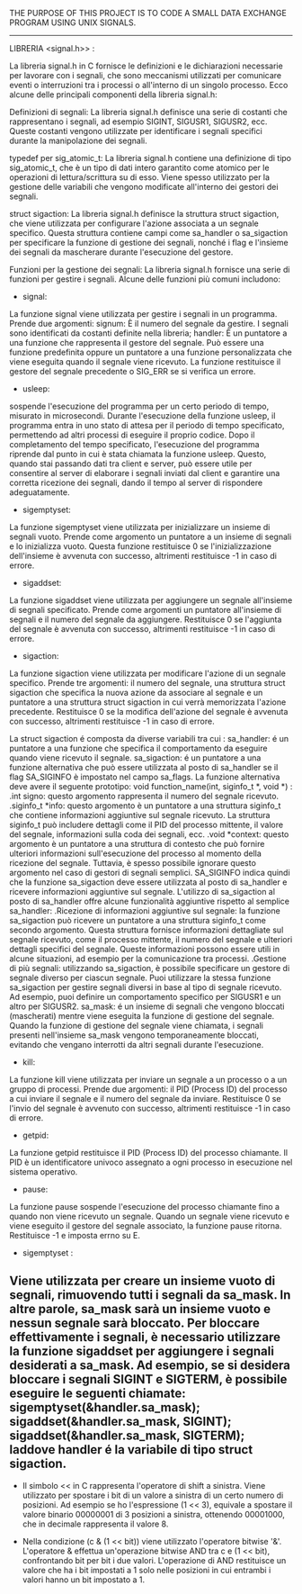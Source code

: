 
THE PURPOSE OF THIS PROJECT IS TO CODE A SMALL DATA EXCHANGE PROGRAM USING UNIX SIGNALS.

-----------------------------------------------------------------------------------------------------------------------------------------

LIBRERIA <signal.h>>  :

La libreria signal.h in C fornisce le definizioni e le dichiarazioni necessarie per lavorare con i segnali, che sono
meccanismi utilizzati per comunicare eventi o interruzioni tra i processi o all'interno di un singolo processo.
Ecco alcune delle principali componenti della libreria signal.h:

Definizioni di segnali: La libreria signal.h definisce una serie di costanti che rappresentano i segnali, ad esempio SIGINT,
SIGUSR1, SIGUSR2, ecc. Queste costanti vengono utilizzate per identificare i segnali specifici durante la manipolazione dei segnali.

typedef per sig_atomic_t: La libreria signal.h contiene una definizione di tipo sig_atomic_t, che è un tipo di dati intero
garantito come atomico per le operazioni di lettura/scrittura su di esso. Viene spesso utilizzato per la gestione
delle variabili che vengono modificate all'interno dei gestori dei segnali.

struct sigaction: La libreria signal.h definisce la struttura struct sigaction, che viene utilizzata per configurare
l'azione associata a un segnale specifico. Questa struttura contiene campi come sa_handler o sa_sigaction per specificare
la funzione di gestione dei segnali, nonché i flag e l'insieme dei segnali da mascherare durante l'esecuzione del gestore.

Funzioni per la gestione dei segnali: La libreria signal.h fornisce una serie di funzioni per gestire i segnali.
Alcune delle funzioni più comuni includono:

- signal:

La funzione signal viene utilizzata per gestire i segnali in un programma. Prende due argomenti:
signum: È il numero del segnale da gestire. I segnali sono identificati da costanti definite nella libreria;
handler: È un puntatore a una funzione che rappresenta il gestore del segnale. Può essere una funzione
predefinita oppure un puntatore a una funzione personalizzata che viene eseguita quando il segnale viene ricevuto. 
La funzione restituisce il gestore del segnale precedente o SIG_ERR se si verifica un errore.

- usleep:

sospende l'esecuzione del programma per un certo periodo di tempo, misurato in microsecondi.
Durante l'esecuzione della funzione usleep, il programma entra in uno stato di attesa per il periodo di tempo
specificato, permettendo ad altri processi di eseguire il proprio codice. Dopo il completamento del tempo specificato,
l'esecuzione del programma riprende dal punto in cui è stata chiamata la funzione usleep.
Questo, quando stai passando dati tra client e server, può essere utile per consentire al server di elaborare i
segnali inviati dal client e garantire una corretta ricezione dei segnali, dando il tempo al server di rispondere adeguatamente.

- sigemptyset:

La funzione sigemptyset viene utilizzata per inizializzare un insieme di segnali vuoto.
Prende come argomento un puntatore a un insieme di segnali e lo inizializza vuoto.
Questa funzione restituisce 0 se l'inizializzazione dell'insieme è avvenuta con successo,
altrimenti restituisce -1 in caso di errore.

- sigaddset:

La funzione sigaddset viene utilizzata per aggiungere un segnale all'insieme di segnali specificato.
Prende come argomenti un puntatore all'insieme di segnali e il numero del segnale da aggiungere.
Restituisce 0 se l'aggiunta del segnale è avvenuta con successo, altrimenti restituisce -1 in caso di errore.

- sigaction:

La funzione sigaction viene utilizzata per modificare l'azione di un segnale specifico.
Prende tre argomenti: il numero del segnale, una struttura struct sigaction che
specifica la nuova azione da associare al segnale e un puntatore a una struttura
struct sigaction in cui verrà memorizzata l'azione precedente. Restituisce 0 se la modifica
dell'azione del segnale è avvenuta con successo, altrimenti restituisce -1 in caso di errore.

La struct sigaction é composta da diverse variabili tra cui : 
sa_handler: é un puntatore a una funzione che specifica il comportamento da eseguire quando viene ricevuto il segnale.
sa_sigaction: é un puntatore a una funzione alternativa che può essere utilizzata al posto di sa_handler se
              il flag SA_SIGINFO è impostato nel campo sa_flags. La funzione alternativa deve avere il
              seguente prototipo: void function_name(int, siginfo_t *, void *) :
              .int signo: questo argomento rappresenta il numero del segnale ricevuto.
              .siginfo_t *info: questo argomento è un puntatore a una struttura siginfo_t che contiene informazioni aggiuntive
                               sul segnale ricevuto. La struttura siginfo_t può includere dettagli come il PID del processo
                               mittente, il valore del segnale, informazioni sulla coda dei segnali, ecc.
              .void *context: questo argomento è un puntatore a una struttura di contesto che può fornire ulteriori
                             informazioni sull'esecuzione del processo al momento della ricezione del segnale.
                             Tuttavia, è spesso possibile ignorare questo argomento nel caso di gestori di segnali semplici.
              SA_SIGINFO indica quindi che la funzione sa_sigaction deve essere utilizzata al posto di sa_handler
              e ricevere informazioni aggiuntive sul segnale.
              L'utilizzo di sa_sigaction al posto di sa_handler offre alcune funzionalità aggiuntive rispetto al semplice sa_handler:
              .Ricezione di informazioni aggiuntive sul segnale: la funzione sa_sigaction può ricevere un puntatore a una
              struttura siginfo_t come secondo argomento. Questa struttura fornisce informazioni dettagliate sul segnale ricevuto,
              come il processo mittente, il numero del segnale e ulteriori dettagli specifici del segnale. Queste
              informazioni possono essere utili in alcune situazioni, ad esempio per la comunicazione tra processi.
              .Gestione di più segnali: utilizzando sa_sigaction, è possibile specificare un gestore di segnale diverso per
              ciascun segnale. Puoi utilizzare la stessa funzione sa_sigaction per gestire segnali diversi in base al tipo di
              segnale ricevuto. Ad esempio, puoi definire un comportamento specifico per SIGUSR1 e un altro per SIGUSR2.
sa_mask: é un insieme di segnali che vengono bloccati (mascherati) mentre viene eseguita la funzione di gestione
         del segnale. Quando la funzione di gestione del segnale viene chiamata, i segnali presenti nell'insieme
         sa_mask vengono temporaneamente bloccati, evitando che vengano interrotti da altri segnali durante l'esecuzione.

- kill:

La funzione kill viene utilizzata per inviare un segnale a un processo o a un gruppo di processi.
Prende due argomenti: il PID (Process ID) del processo a cui inviare il segnale e il numero del segnale da inviare.
Restituisce 0 se l'invio del segnale è avvenuto con successo, altrimenti restituisce -1 in caso di errore.

- getpid:

La funzione getpid restituisce il PID (Process ID) del processo chiamante. Il PID è un identificatore
univoco assegnato a ogni processo in esecuzione nel sistema operativo.

- pause:

La funzione pause sospende l'esecuzione del processo chiamante fino a quando non viene ricevuto un segnale.
Quando un segnale viene ricevuto e viene eseguito il gestore del segnale associato, la funzione pause ritorna.
Restituisce -1 e imposta errno su E.

- sigemptyset :

Viene utilizzata per creare un insieme vuoto di segnali, rimuovendo tutti i segnali da sa_mask. In altre parole,
sa_mask sarà un insieme vuoto e nessun segnale sarà bloccato. Per bloccare effettivamente i segnali, è necessario
utilizzare la funzione sigaddset per aggiungere i segnali desiderati a sa_mask. Ad esempio, se si desidera bloccare
i segnali SIGINT e SIGTERM, è possibile eseguire le seguenti chiamate:
sigemptyset(&handler.sa_mask);
sigaddset(&handler.sa_mask, SIGINT);
sigaddset(&handler.sa_mask, SIGTERM);                 laddove handler é la variabile di tipo struct sigaction.
-----------------------------------------------------------------------------------------------------------------------------------

- Il simbolo << in C rappresenta l'operatore di shift a sinistra. Viene utilizzato per spostare i bit di un
  valore a sinistra di un certo numero di posizioni. Ad esempio se ho l'espressione (1 << 3), equivale a spostare
  il valore binario 00000001 di 3 posizioni a sinistra, ottenendo 00001000, che in decimale rappresenta il valore 8.

- Nella condizione (c & (1 << bit)) viene utilizzato l'operatore bitwise '&'. L'operatore & effettua un'operazione
  bitwise AND tra c e (1 << bit), confrontando bit per bit i due valori. L'operazione di AND restituisce un
  valore che ha i bit impostati a 1 solo nelle posizioni in cui entrambi i valori hanno un bit impostato a 1.
